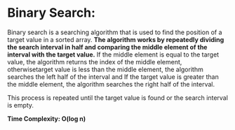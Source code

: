 # Binary Search:

Binary search is a searching algorithm that is used to find the position of a target value in a sorted array. **The algorithm works by repeatedly dividing the search interval in half and comparing the middle element of the interval with the target value.** If the middle element is equal to the target value, the algorithm returns the index of the middle element, otherwisetarget value is less than the middle element, the algorithm searches the left half of the interval and If the target value is greater than the middle element, the algorithm searches the right half of the interval. 

This process is repeated until the target value is found or the search interval is empty. 

**Time Complexity: O(log n)**
